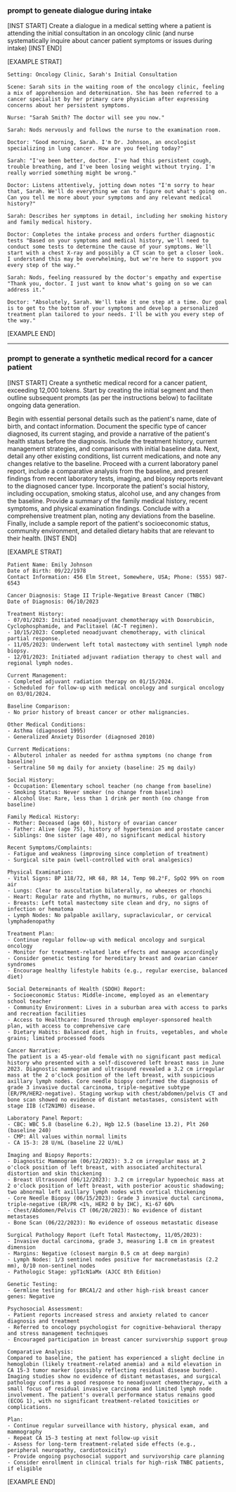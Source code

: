 ### prompt to geneate dialogue during intake

[INST START]
Create a dialogue in a medical setting where a patient is attending the initial consultation in an oncology clinic (and nurse systematically inquire about cancer patient symptoms or issues during intake)
[INST END]

[EXAMPLE STRAT]
```
Setting: Oncology Clinic, Sarah's Initial Consultation

Scene: Sarah sits in the waiting room of the oncology clinic, feeling a mix of apprehension and determination. She has been referred to a cancer specialist by her primary care physician after expressing concerns about her persistent symptoms.

Nurse: "Sarah Smith? The doctor will see you now."

Sarah: Nods nervously and follows the nurse to the examination room.

Doctor: "Good morning, Sarah. I'm Dr. Johnson, an oncologist specializing in lung cancer. How are you feeling today?"

Sarah: "I've been better, doctor. I've had this persistent cough, trouble breathing, and I've been losing weight without trying. I'm really worried something might be wrong."

Doctor: Listens attentively, jotting down notes "I'm sorry to hear that, Sarah. We'll do everything we can to figure out what's going on. Can you tell me more about your symptoms and any relevant medical history?"

Sarah: Describes her symptoms in detail, including her smoking history and family medical history.

Doctor: Completes the intake process and orders further diagnostic tests "Based on your symptoms and medical history, we'll need to conduct some tests to determine the cause of your symptoms. We'll start with a chest X-ray and possibly a CT scan to get a closer look. I understand this may be overwhelming, but we're here to support you every step of the way."

Sarah: Nods, feeling reassured by the doctor's empathy and expertise "Thank you, doctor. I just want to know what's going on so we can address it."

Doctor: "Absolutely, Sarah. We'll take it one step at a time. Our goal is to get to the bottom of your symptoms and develop a personalized treatment plan tailored to your needs. I'll be with you every step of the way."
```
[EXAMPLE END]

----

### prompt to generate a synthetic medical record for a cancer patient

[INST START]
Create a synthetic medical record for a cancer patient, exceeding 12,000 tokens. Start by creating the initial segment and then outline subsequent prompts (as per the instructions below) to facilitate ongoing data generation. 

Begin with essential personal details such as the patient's name, date of birth, and contact information. Document the specific type of cancer diagnosed, its current staging, and provide a narrative of the patient's health status before the diagnosis. Include the treatment history, current management strategies, and comparisons with initial baseline data. Next, detail any other existing conditions, list current medications, and note any changes relative to the baseline. Proceed with a current laboratory panel report, include a comparative analysis from the baseline, and present findings from recent laboratory tests, imaging, and biopsy reports relevant to the diagnosed cancer type. Incorporate the patient's social history, including occupation, smoking status, alcohol use, and any changes from the baseline. Provide a summary of the family medical history, recent symptoms, and physical examination findings. Conclude with a comprehensive treatment plan, noting any deviations from the baseline. Finally, include a sample report of the patient's socioeconomic status, community environment, and detailed dietary habits that are relevant to their health.
[INST END]

[EXAMPLE STRAT]
```
Patient Name: Emily Johnson
Date of Birth: 09/22/1978
Contact Information: 456 Elm Street, Somewhere, USA; Phone: (555) 987-6543

Cancer Diagnosis: Stage II Triple-Negative Breast Cancer (TNBC)
Date of Diagnosis: 06/10/2023

Treatment History:
- 07/01/2023: Initiated neoadjuvant chemotherapy with Doxorubicin, Cyclophosphamide, and Paclitaxel (AC-T regimen).
- 10/15/2023: Completed neoadjuvant chemotherapy, with clinical partial response.
- 11/05/2023: Underwent left total mastectomy with sentinel lymph node biopsy.
- 12/01/2023: Initiated adjuvant radiation therapy to chest wall and regional lymph nodes.

Current Management:
- Completed adjuvant radiation therapy on 01/15/2024.
- Scheduled for follow-up with medical oncology and surgical oncology on 03/01/2024.

Baseline Comparison:
- No prior history of breast cancer or other malignancies.

Other Medical Conditions:
- Asthma (diagnosed 1995)
- Generalized Anxiety Disorder (diagnosed 2010)

Current Medications:
- Albuterol inhaler as needed for asthma symptoms (no change from baseline)
- Sertraline 50 mg daily for anxiety (baseline: 25 mg daily)

Social History:
- Occupation: Elementary school teacher (no change from baseline)
- Smoking Status: Never smoker (no change from baseline)
- Alcohol Use: Rare, less than 1 drink per month (no change from baseline)

Family Medical History:
- Mother: Deceased (age 60), history of ovarian cancer
- Father: Alive (age 75), history of hypertension and prostate cancer
- Siblings: One sister (age 40), no significant medical history

Recent Symptoms/Complaints:
- Fatigue and weakness (improving since completion of treatment)
- Surgical site pain (well-controlled with oral analgesics)

Physical Examination:
- Vital Signs: BP 118/72, HR 68, RR 14, Temp 98.2°F, SpO2 99% on room air
- Lungs: Clear to auscultation bilaterally, no wheezes or rhonchi
- Heart: Regular rate and rhythm, no murmurs, rubs, or gallops
- Breasts: Left total mastectomy site clean and dry, no signs of infection or hematoma
- Lymph Nodes: No palpable axillary, supraclavicular, or cervical lymphadenopathy

Treatment Plan:
- Continue regular follow-up with medical oncology and surgical oncology
- Monitor for treatment-related late effects and manage accordingly
- Consider genetic testing for hereditary breast and ovarian cancer syndromes
- Encourage healthy lifestyle habits (e.g., regular exercise, balanced diet)

Social Determinants of Health (SDOH) Report:
- Socioeconomic Status: Middle-income, employed as an elementary school teacher
- Community Environment: Lives in a suburban area with access to parks and recreation facilities
- Access to Healthcare: Insured through employer-sponsored health plan, with access to comprehensive care
- Dietary Habits: Balanced diet, high in fruits, vegetables, and whole grains; limited processed foods

Cancer Narrative:
The patient is a 45-year-old female with no significant past medical history who presented with a self-discovered left breast mass in June 2023. Diagnostic mammogram and ultrasound revealed a 3.2 cm irregular mass at the 2 o'clock position of the left breast, with suspicious axillary lymph nodes. Core needle biopsy confirmed the diagnosis of grade 3 invasive ductal carcinoma, triple-negative subtype (ER/PR/HER2-negative). Staging workup with chest/abdomen/pelvis CT and bone scan showed no evidence of distant metastases, consistent with stage IIB (cT2N1M0) disease.

Laboratory Panel Report:
- CBC: WBC 5.8 (baseline 6.2), Hgb 12.5 (baseline 13.2), Plt 260 (baseline 240)
- CMP: All values within normal limits
- CA 15-3: 28 U/mL (baseline 22 U/mL)

Imaging and Biopsy Reports:
- Diagnostic Mammogram (06/12/2023): 3.2 cm irregular mass at 2 o'clock position of left breast, with associated architectural distortion and skin thickening
- Breast Ultrasound (06/12/2023): 3.2 cm irregular hypoechoic mass at 2 o'clock position of left breast, with posterior acoustic shadowing; two abnormal left axillary lymph nodes with cortical thickening
- Core Needle Biopsy (06/15/2023): Grade 3 invasive ductal carcinoma, triple-negative (ER/PR <1%, HER2 0 by IHC), Ki-67 60%
- Chest/Abdomen/Pelvis CT (06/20/2023): No evidence of distant metastases
- Bone Scan (06/22/2023): No evidence of osseous metastatic disease

Surgical Pathology Report (Left Total Mastectomy, 11/05/2023):
- Invasive ductal carcinoma, grade 3, measuring 1.8 cm in greatest dimension
- Margins: Negative (closest margin 0.5 cm at deep margin)
- Lymph Nodes: 1/3 sentinel nodes positive for macrometastasis (2.2 mm), 0/10 non-sentinel nodes
- Pathologic Stage: ypT1cN1aMx (AJCC 8th Edition)

Genetic Testing:
- Germline testing for BRCA1/2 and other high-risk breast cancer genes: Negative

Psychosocial Assessment:
- Patient reports increased stress and anxiety related to cancer diagnosis and treatment
- Referred to oncology psychologist for cognitive-behavioral therapy and stress management techniques
- Encouraged participation in breast cancer survivorship support group

Comparative Analysis:
Compared to baseline, the patient has experienced a slight decline in hemoglobin (likely treatment-related anemia) and a mild elevation in CA 15-3 tumor marker (possibly reflecting residual disease burden). Imaging studies show no evidence of distant metastases, and surgical pathology confirms a good response to neoadjuvant chemotherapy, with a small focus of residual invasive carcinoma and limited lymph node involvement. The patient's overall performance status remains good (ECOG 1), with no significant treatment-related toxicities or complications.

Plan:
- Continue regular surveillance with history, physical exam, and mammography
- Repeat CA 15-3 testing at next follow-up visit
- Assess for long-term treatment-related side effects (e.g., peripheral neuropathy, cardiotoxicity)
- Provide ongoing psychosocial support and survivorship care planning
- Consider enrollment in clinical trials for high-risk TNBC patients, if eligible
```
[EXAMPLE END]
